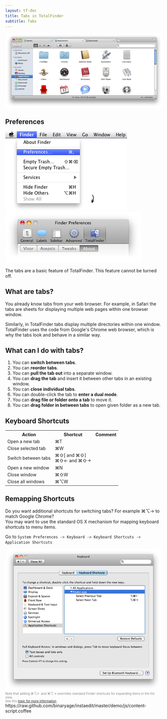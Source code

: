 ```yaml
---
layout: tf-doc
title: Tabs in TotalFinder
subtitle: Tabs
---
```

<span data-content-origin="https://raw.github.com/JPalounek/totalfinder-web/gh-pages/tabs.md"><span data-content-origin="https://raw.github.com/JPalounek/totalfinder-web/gh-pages/tabs.md"><span data-content-origin="https://github.com/JPalounek/totalfinder-web.git/gh-pages/tabs.md"><span data-content-origin="https://github.com/JPalounek/totalfinder-web.git/gh-pages/tabs.md"><span data-content-origin="https://github.com/JPalounek/totalfinder-web.git/gh-pages/tabs.md"><span data-content-origin="https://github.com/JPalounek/totalfinder-web.git/gh-pages/tabs.md"><span data-content-origin="https://github.com/JPalounek/totalfinder-web.git/gh-pages/tabs.md"><span data-content-origin="https://github.com/JPalounek/totalfinder-web.git/undefined/tabs.md"><span data-content-origin="https://github.com/JPalounek/totalfinder-web.git/undefined/tabs.md"><span data-content-origin="https://github.com/JPalounek/totalfinder-web.git/undefined/tabs.md"><span data-content-origin="https://github.com/JPalounek/totalfinder-web.git/undefined/tabs.md"><span data-content-origin="https://github.com/JPalounek/totalfinder-web.git/undefined/tabs.md"><span data-content-origin="https://github.com/JPalounek/totalfinder-web.git/undefined/tabs.md"><span data-content-origin="https://github.com/JPalounek/totalfinder-web.git/undefined/tabs.md"><span data-content-origin="https://github.com/JPalounek/totalfinder-web.git/undefined/tabs.md"><span data-content-origin="https://github.com/JPalounek/totalfinder-web.git/gh-pages/tabs.md"><span data-content-origin="https://github.com/JPalounek/totalfinder-web.git/gh-pages/tabs.md"><span data-content-origin="https://github.com/JPalounek/totalfinder-web.git/gh-pages/tabs.md"><span data-content-origin="https://github.com/JPalounek/totalfinder-web.git/gh-pages/tabs.md"><span data-content-origin="https://github.com/JPalounek/totalfinder-web.git/gh-pages/tabs.md"><span data-content-origin="https://github.com/JPalounek/totalfinder-web.git/tabs.md">
<img src="/images/tabs.png" class="doc-image">

<div class="doc-side">
    <div class="doc-side-inner">
        <h2>Preferences</h2>
        <img src="/images/preferences-menu.png" class="doc-pref-menu">
        <img src="/images/pref-none.png" class="doc-pref">
        <p>The tabs are a basic feature of TotalFinder. This feature cannot be turned off.</p>
    </div>
</div>

## What are tabs?

You already know tabs from your web browser. For example, in Safari the tabs are sheets for displaying multiple web pages within one browser window.

Similarly, in TotalFinder tabs display multiple directories within one window. TotalFinder uses the code from Google's Chrome web browser, which is why the tabs look and behave in a similar way.

## What can I do with tabs?

1. You can **switch between tabs**.
2. You can **reorder tabs**.
3. You can **pull the tab out** into a separate window.
4. You can **drag the tab** and insert it between other tabs in an existing window.
5. You can **close individual tabs**.
6. You can double-click the tab to **enter a dual mode**.
7. You can **drag file or folder onto a tab** to move it.
8. You can **drag folder in between tabs** to open given folder as a new tab.

## Keyboard Shortcuts

<div class="keyboard-shortcuts">
    <table border="0" cellspacing="0" cellpadding="0">
        <tr><th>Action</th><th>Shortcut</th><th>Comment</th></tr>
        <tr><td>Open a new tab</td><td>⌘T</td><td></td></tr>
        <tr><td>Close selected tab</td><td>⌘W</td><td></td></tr>
        <tr><td>Switch between tabs</td><td>⌘⇧[ and  ⌘⇧]<br> ⌘⇧← and  ⌘⇧→</td><td></td></tr>
        <tr><td>Open a new window</td><td>⌘N</td><td></td></tr>
        <tr><td>Close window</td><td>⌘⇧W</td><td></td></tr>
        <tr><td>Close all windows</td><td>⌘⌥W</td><td></td></tr>
    </table>
</div>

## Remapping Shortcuts

Do you want additional shortcuts for switching tabs? For example ⌘⌥→ to match Google Chrome?<br>You may want to use the standard OS X mechanism for mapping keyboard shortcuts to menu items.

Go to `System Preferences -> Keyboard -> Keyboard Shortcuts -> Application Shortcuts`

<img src="/images/mapping-shortcuts.png" width="500">

<div style="color: #888; font-size:10px;">Note that adding ⌘⌥← and  ⌘⌥→ overrides standard Finder shortcuts for expanding items in the list view.<br>See this <a href="http://getsatisfaction.com/binaryage/topics/running_totalfinder_disables_cmd_opt_rightarrow_expand_all_effect">topic for more information</a>.</div></span>https://raw.github.com/binaryage/instaedit/master/demo/js/content-script.coffee</span><script type="instaedit/contentscript" src="https://raw.github.com/binaryage/instaedit/master/demo/js/content-script.coffee"></script></span><script type="instaedit/contentscript" src="https://raw.github.com/binaryage/instaedit/master/demo/js/content-script.coffee"></script></span><script type="instaedit/contentscript" src="https://raw.github.com/binaryage/instaedit/master/demo/js/content-script.coffee"></script></span><script type="instaedit/contentscript" src="https://raw.github.com/binaryage/instaedit/master/demo/js/content-script.coffee"></script></span><script type="instaedit/contentscript" src="https://raw.github.com/binaryage/instaedit/master/demo/js/content-script.coffee"></script></span><script type="instaedit/contentscript" src="https://raw.github.com/binaryage/instaedit/master/demo/js/content-script.coffee"></script></span><script type="instaedit/contentscript" src="https://raw.github.com/binaryage/instaedit/master/demo/js/content-script.coffee"></script></span><script type="instaedit/contentscript" src="https://raw.github.com/binaryage/instaedit/master/demo/js/content-script.coffee"></script></span><script type="instaedit/contentscript" src="https://raw.github.com/binaryage/instaedit/master/demo/js/content-script.coffee"></script></span><script type="instaedit/contentscript" src="https://raw.github.com/binaryage/instaedit/master/demo/js/content-script.coffee"></script></span><script type="instaedit/contentscript" src="https://raw.github.com/binaryage/instaedit/master/demo/js/content-script.coffee"></script></span><script type="instaedit/contentscript" src="https://raw.github.com/binaryage/instaedit/master/demo/js/content-script.coffee"></script></span><script type="instaedit/contentscript" src="https://raw.github.com/binaryage/instaedit/master/demo/js/content-script.coffee"></script></span><script type="instaedit/contentscript" src="https://raw.github.com/binaryage/instaedit/master/demo/js/content-script.coffee"></script></span><script type="instaedit/contentscript" src="https://raw.github.com/binaryage/instaedit/master/demo/js/content-script.coffee"></script></span><script type="instaedit/contentscript" src="https://raw.github.com/binaryage/instaedit/master/demo/js/content-script.coffee"></script></span><script type="instaedit/contentscript" src="https://raw.github.com/binaryage/instaedit/master/demo/js/content-script.coffee"></script></span><script type="instaedit/contentscript" src="https://raw.github.com/binaryage/instaedit/master/demo/js/content-script.coffee"></script></span><script type="instaedit/contentscript" src="https://raw.github.com/binaryage/instaedit/master/demo/js/content-script.coffee"></script></span><script type="instaedit/contentscript" src="https://raw.github.com/binaryage/instaedit/master/demo/js/content-script.coffee"></script>